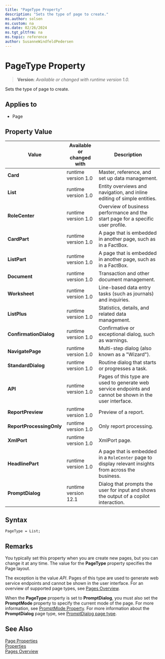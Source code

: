```yaml
---
title: "PageType Property"
description: "Sets the type of page to create."
ms.author: solsen
ms.custom: na
ms.date: 02/26/2024
ms.tgt_pltfrm: na
ms.topic: reference
author: SusanneWindfeldPedersen
---
```

[//]: # (START>DO_NOT_EDIT)
[//]: # (IMPORTANT:Do not edit any of the content between here and the END>DO_NOT_EDIT.)
[//]: # (Any modifications should be made in the .xml files in the ModernDev repo.)
# PageType Property
> **Version**: _Available or changed with runtime version 1.0._

Sets the type of page to create.

## Applies to
-   Page

## Property Value

|Value|Available or changed with|Description|
|-----------|-----------|---------------------------------------|
|**Card**|runtime version 1.0|Master, reference, and set up data management.|
|**List**|runtime version 1.0|Entity overviews and navigation, and inline editing of simple entities.|
|**RoleCenter**|runtime version 1.0|Overview of business performance and the start page for a specific user profile.|
|**CardPart**|runtime version 1.0|A page that is embedded in another page, such as in a FactBox.|
|**ListPart**|runtime version 1.0|A page that is embedded in another page, such as in a FactBox.|
|**Document**|runtime version 1.0|Transaction and other document management.|
|**Worksheet**|runtime version 1.0|Line-based data entry tasks (such as journals) and inquiries.|
|**ListPlus**|runtime version 1.0|Statistics, details, and related data management.|
|**ConfirmationDialog**|runtime version 1.0|Confirmative or exceptional dialog, such as warnings.|
|**NavigatePage**|runtime version 1.0|Multi-step dialog (also known as a "Wizard").|
|**StandardDialog**|runtime version 1.0|Routine dialog that starts or progresses a task.|
|**API**|runtime version 1.0|Pages of this type are used to generate web service endpoints and cannot be shown in the user interface.|
|**ReportPreview**|runtime version 1.0|Preview of a report.|
|**ReportProcessingOnly**|runtime version 1.0|Only report processing.|
|**XmlPort**|runtime version 1.0|XmlPort page.|
|**HeadlinePart**|runtime version 1.0|A page that is embedded in a `RoleCenter` page to display relevant insights from across the business.|
|**PromptDialog**|runtime version 12.1|Dialog that prompts the user for input and shows the output of a copilot interaction.|

[//]: # (IMPORTANT: END>DO_NOT_EDIT)


## Syntax

```AL
PageType = List;
```

## Remarks  

You typically set this property when you are create new pages, but you can change it at any time. The value for the **PageType** property specifies the Page layout.

The exception is the value *API*. Pages of this type are used to generate web service endpoints and cannot be shown in the user interface. For an overview of supported page types, see [Pages Overview](../devenv-pages-overview.md).

When the **PageType** property is set to **PromptDialog**, you must also set the **PromptMode** property to specify the current mode of the page. For more information, see [PromptMode Property](devenv-promptmode-property.md). For more information about the **PromptDialog** page type, see [PromptDialog page type](../devenv-page-type-promptdialog.md).

## See Also  

[Page Properties](./devenv-properties.md)  
[Properties](devenv-properties.md)  
[Pages Overview](../devenv-pages-overview.md)